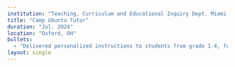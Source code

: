 ```yaml
---
institution: "Teaching, Curriculum and Educational Inquiry Dept. Miami University"
title: "Camp Ubuntu Tutor"
duration: "Jul. 2024"
location: "Oxford, OH"
bullets:
  - "Delivered personalized instructions to students from grade 1-4, fostering academic growth and supporting diverse learners through the Camp Ubuntu summer program."
layout: single
---
```

